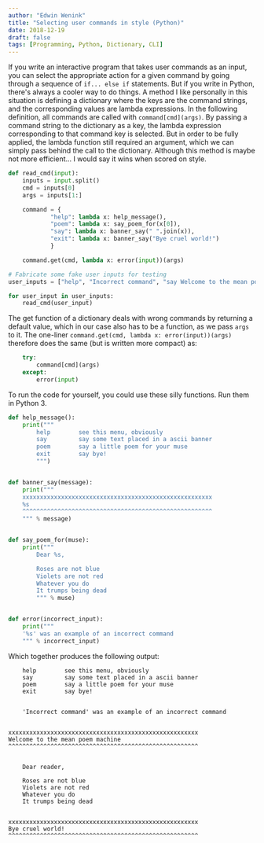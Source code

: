 ```yaml
---
author: "Edwin Wenink"
title: "Selecting user commands in style (Python)"
date: 2018-12-19
draft: false
tags: [Programming, Python, Dictionary, CLI]
---
```


If you write an interactive program that takes user commands as an input, you can select the appropriate action for a given command by going through a sequence of `if... else if` statements. 
But if you write in Python, there's always a cooler way to do things. A method I like personally in this situation is defining a dictionary where the keys are the command strings, and the corresponding values are lambda expressions. 
In the following definition, all commands are called with `command[cmd](args)`.
By passing a command string to the dictionary as a key, the lambda expression corresponding to that command key is selected. 
But in order to be fully applied, the lambda function still required an argument, which we can simply pass behind the call to the dictionary.
Although this method is maybe not more efficient... I would say it wins when scored on style.

```python
def read_cmd(input):
    inputs = input.split()
    cmd = inputs[0]
    args = inputs[1:]

    command = {
            "help": lambda x: help_message(),
            "poem": lambda x: say_poem_for(x[0]),
            "say": lambda x: banner_say(" ".join(x)),
            "exit": lambda x: banner_say("Bye cruel world!")
            }

    command.get(cmd, lambda x: error(input))(args)

# Fabricate some fake user inputs for testing
user_inputs = ["help", "Incorrect command", "say Welcome to the mean poem machine", "poem reader", "exit"]

for user_input in user_inputs:
    read_cmd(user_input)
```

The get function of a dictionary deals with wrong commands by returning a default value, which in our case also has to be a function, as we pass `args` to it.
The one-liner `command.get(cmd, lambda x: error(input))(args)` therefore does the same (but is written more compact) as: 

```python
    try:
        command[cmd](args)
    except:
		error(input)
```

To run the code for yourself, you could use these silly functions.
Run them in Python 3.

```python
def help_message():
    print("""
        help        see this menu, obviously
        say         say some text placed in a ascii banner
        poem        say a little poem for your muse
        exit        say bye!
        """)


def banner_say(message):
    print("""
    xxxxxxxxxxxxxxxxxxxxxxxxxxxxxxxxxxxxxxxxxxxxxxxxxxxxxx
    %s
    ^^^^^^^^^^^^^^^^^^^^^^^^^^^^^^^^^^^^^^^^^^^^^^^^^^^^^^
    """ % message)


def say_poem_for(muse):
    print("""
        Dear %s,

        Roses are not blue
        Violets are not red
        Whatever you do
        It trumps being dead
        """ % muse)


def error(incorrect_input):
    print("""
    '%s' was an example of an incorrect command
    """ % incorrect_input)
```

Which together produces the following output:


        help        see this menu, obviously
        say         say some text placed in a ascii banner
        poem        say a little poem for your muse
        exit        say bye!
        

        'Incorrect command' was an example of an incorrect command
        

    xxxxxxxxxxxxxxxxxxxxxxxxxxxxxxxxxxxxxxxxxxxxxxxxxxxxxx
    Welcome to the mean poem machine
    ^^^^^^^^^^^^^^^^^^^^^^^^^^^^^^^^^^^^^^^^^^^^^^^^^^^^^^
    

        Dear reader,

        Roses are not blue
        Violets are not red
        Whatever you do
        It trumps being dead
        

    xxxxxxxxxxxxxxxxxxxxxxxxxxxxxxxxxxxxxxxxxxxxxxxxxxxxxx
    Bye cruel world!
    ^^^^^^^^^^^^^^^^^^^^^^^^^^^^^^^^^^^^^^^^^^^^^^^^^^^^^^
